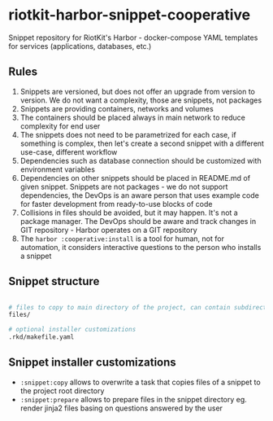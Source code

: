 # riotkit-harbor-snippet-cooperative
Snippet repository for RiotKit's Harbor - docker-compose YAML templates for services (applications, databases, etc.)

## Rules

1. Snippets are versioned, but does not offer an upgrade from version to version. We do not want a complexity, those are snippets, not packages
2. Snippets are providing containers, networks and volumes
3. The containers should be placed always in main network to reduce complexity for end user
4. The snippets does not need to be parametrized for each case, if something is complex, then let's create a second snippet with a different use-case, different workflow
5. Dependencies such as database connection should be customized with environment variables
6. Dependencies on other snippets should be placed in README.md of given snippet. Snippets are not packages - we do not support dependencies, the DevOps is an aware person that uses example code for faster development from ready-to-use blocks of code
7. Collisions in files should be avoided, but it may happen. It's not a package manager. The DevOps should be aware and track changes in GIT repository - Harbor operates on a GIT repository
8. The `harbor :cooperative:install` is a tool for human, not for automation, it considers interactive questions to the person who installs a snippet

## Snippet structure

```bash

# files to copy to main directory of the project, can contain subdirectories and files for a recursive copy
files/

# optional installer customizations
.rkd/makefile.yaml
```

## Snippet installer customizations

- `:snippet:copy` allows to overwrite a task that copies files of a snippet to the project root directory
- `:snippet:prepare` allows to prepare files in the snippet directory eg. render jinja2 files basing on questions answered by the user

